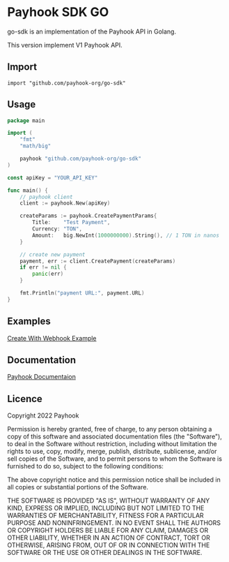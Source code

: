 # Payhook SDK GO

go-sdk is an implementation of the Payhook API in Golang.

This version implement V1 Payhook API.

## Import

	import "github.com/payhook-org/go-sdk"

## Usage

~~~ go
package main

import (
	"fmt"
	"math/big"

	payhook "github.com/payhook-org/go-sdk"
)

const apiKey = "YOUR_API_KEY"

func main() {
	// payhook client
	client := payhook.New(apiKey)

	createParams := payhook.CreatePaymentParams{
		Title:    "Test Payment",
		Currency: "TON",
		Amount:   big.NewInt(1000000000).String(), // 1 TON in nanos
	}

	// create new payment
	payment, err := client.CreatePayment(createParams)
	if err != nil {
		panic(err)
	}

	fmt.Println("payment URL:", payment.URL)
}
~~~

## Examples
[Create With Webhook Example](https://github.com/payhook-org/go-sdk/examples)

## Documentation
[Payhook Documentaion](https://docs.payhook.org)

## Licence

Copyright 2022 Payhook

Permission is hereby granted, free of charge, to any person obtaining a copy of this software and associated
documentation files (the "Software"), to deal in the Software without restriction, including without limitation the
rights to use, copy, modify, merge, publish, distribute, sublicense, and/or sell copies of the Software, and to permit
persons to whom the Software is furnished to do so, subject to the following conditions:

The above copyright notice and this permission notice shall be included in all copies or substantial portions of the
Software.

THE SOFTWARE IS PROVIDED "AS IS", WITHOUT WARRANTY OF ANY KIND, EXPRESS OR IMPLIED, INCLUDING BUT NOT LIMITED TO THE
WARRANTIES OF MERCHANTABILITY, FITNESS FOR A PARTICULAR PURPOSE AND NONINFRINGEMENT. IN NO EVENT SHALL THE AUTHORS OR
COPYRIGHT HOLDERS BE LIABLE FOR ANY CLAIM, DAMAGES OR OTHER LIABILITY, WHETHER IN AN ACTION OF CONTRACT, TORT OR
OTHERWISE, ARISING FROM, OUT OF OR IN CONNECTION WITH THE SOFTWARE OR THE USE OR OTHER DEALINGS IN THE SOFTWARE.